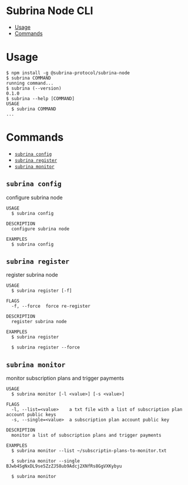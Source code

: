 # Subrina Node CLI

<!-- toc -->
* [Usage](#usage)
* [Commands](#commands)
<!-- tocstop -->
# Usage
<!-- usage -->
```sh-session
$ npm install -g @subrina-protocol/subrina-node
$ subrina COMMAND
running command...
$ subrina (--version)
0.1.0
$ subrina --help [COMMAND]
USAGE
  $ subrina COMMAND
...
```
<!-- usagestop -->
# Commands
<!-- commands -->
* [`subrina config`](#subrina-config)
* [`subrina register`](#subrina-register)
* [`subrina monitor`](#subrina-monitor)

## `subrina config`

configure subrina node

```
USAGE
  $ subrina config

DESCRIPTION
  configure subrina node

EXAMPLES
  $ subrina config
```

## `subrina register`

register subrina node

```
USAGE
  $ subrina register [-f]

FLAGS
  -f, --force  force re-register

DESCRIPTION
  register subrina node

EXAMPLES
  $ subrina register

  $ subrina register --force
```

## `subrina monitor`

monitor subscription plans and trigger payments

```
USAGE
  $ subrina monitor [-l <value>] [-s <value>]

FLAGS
  -l, --list=<value>    a txt file with a list of subscription plan account public keys
  -s, --single=<value>  a subscription plan account public key

DESCRIPTION
  monitor a list of subscription plans and trigger payments

EXAMPLES
  $ subrina monitor --list ~/subscriptin-plans-to-monitor.txt

  $ subrina monitor --single BJwb4SgNxDL9se5ZzZJ58ub9Adcj2XNfRs8GgVXKybyu

  $ subrina monitor
```

<!-- commandsstop -->